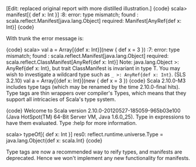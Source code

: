 [Edit: replaced original report with more distilled illustration.]
{code}
scala> manifest[{ def x: Int }]
<console>:8: error: type mismatch;
 found   : scala.reflect.Manifest[java.lang.Object]
 required: Manifest[AnyRef{def x: Int}]
{code}

With trunk the error message is:

{code}
scala> val a = Array[{def x: Int}](new { def x = 3 })
<console>:7: error: type mismatch;
 found   : scala.reflect.Manifest[java.lang.Object]
 required: scala.reflect.ClassManifest[AnyRef{def x: Int}]
Note: java.lang.Object >: AnyRef{def x: Int}, but trait ClassManifest is invariant in type T.
You may wish to investigate a wildcard type such as `_ >: AnyRef{def x: Int}`. (SLS 3.2.10)
       val a = Array[{def x: Int}](new { def x = 3 })
{code}
Scala 2.10.0-M3 includes type tags (which may be renamed by the time 2.10.0-final hits). Type tags are thin wrappers over compiler's Types, which means that they support all intricacies of Scala's type system.

{code}
Welcome to Scala version 2.10.0-20120527-185059-965b03e100 (Java HotSpot(TM) 64-Bit Server VM, Java 1.6.0_25).
Type in expressions to have them evaluated.
Type :help for more information.

scala> typeOf[{ def x: Int }]
res0: reflect.runtime.universe.Type = java.lang.Object{def x: scala.Int}
{code}

Type tags are now a recommended way to reify types, and manifests are deprecated. Hence we won't implement any new functionality for manifests.
